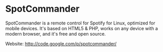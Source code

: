 SpotCommander
=============

SpotCommander is a remote control for Spotify for Linux, optimized for mobile devices. It's based on HTML5 &amp; PHP, works on any device with a modern browser, and it's free and open source.

Website: http://code.google.com/p/spotcommander/
